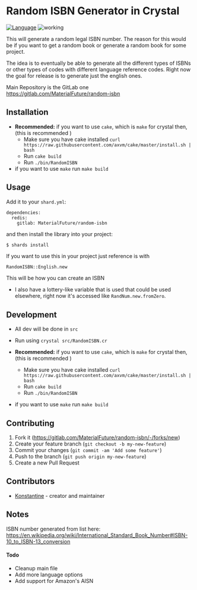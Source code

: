 # Random ISBN Generator in Crystal

[![Language](https://img.shields.io/badge/language-crystal-776791.svg)](https://github.com/crystal-lang/crystal)
![working](https://img.shields.io/badge/stability-working-success.svg)

This will generate a random legal ISBN number. The reason for this would be if you want to get a random book or generate a random book for some project.

The idea is to eventually be able to generate all the different types of ISBNs or other types of codes with different language reference codes. Right now the goal for release is to generate just the english ones.

Main Repository is the GitLab one <https://gitlab.com/MaterialFuture/random-isbn>

## Installation

- **Recommended:** if you want to use `cake`, which is `make` for crystal then, (this is recommended )
  - Make sure you have cake installed `curl https://raw.githubusercontent.com/axvm/cake/master/install.sh | bash`
  - Run `cake build`
  - Run `./bin/RandomISBN`
- if you want to use `make` run `make build`

## Usage

Add it to your `shard.yml`:

```crystal
dependencies:
  redis:
    gitlab: MaterialFuture/random-isbn
```

and then install the library into your project:

```bash
$ shards install
```

If you want to use this in your project just reference is with 
```crystal
RandomISBN::English.new
```
This will be how you can create an ISBN

- I also have a lottery-like variable that is used that could be used elsewhere, right now it's accessed like `RandNum.new.fromZero`.

## Development

- All dev will be done in `src`
- Run using `crystal src/RandomISBN.cr`

- **Recommended:** if you want to use `cake`, which is `make` for crystal then, (this is recommended )
  - Make sure you have cake installed `curl https://raw.githubusercontent.com/axvm/cake/master/install.sh | bash`
  - Run `cake build`
  - Run `./bin/RandomISBN`
- if you want to use `make` run `make build`

## Contributing

1. Fork it (<https://gitlab.com/MaterialFuture/random-isbn/-/forks/new>)
2. Create your feature branch (`git checkout -b my-new-feature`)
3. Commit your changes (`git commit -am 'Add some feature'`)
4. Push to the branch (`git push origin my-new-feature`)
5. Create a new Pull Request

## Contributors

- [Konstantine](https://gitlab.com/materialfuture) - creator and maintainer

## Notes

ISBN number generated from list here: <https://en.wikipedia.org/wiki/International_Standard_Book_Number#ISBN-10_to_ISBN-13_conversion>

#### Todo
- Cleanup main file
- Add more language options
- Add support for Amazon's AISN